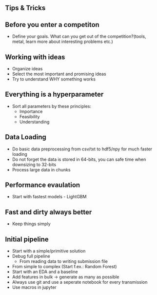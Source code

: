## Tips & Tricks

## Before you enter a competiton
* Define your goals. What can you get out of the competition?(tools, metal, learn more about interesting problems etc.)

## Working with ideas
* Organize ideas 
* Select the most important and promising ideas
* Try to understand WHY something works

## Everything is a hyperparameter
* Sort all parameters by these principles:
  * Importance
  * Feasibility
  * Understanding

## Data Loading
* Do basic data preprocessing from csv/txt to hdf5/npy for much faster loading
* Do not forget the data is stored in 64-bits, you can safe time when downsizing to 32-bits
* Process large data in chunks

## Performance evaulation
* Start with fastest models - LightGBM

## Fast and dirty always better
* Keep things simply

## Initial pipeline
* Start with a simple/primitive solution
* Debug full pipeline
  * From reading data to writing submission file
* From simple to complex (Start f.ex.: Random Forest)
* Start with an EDA and a baseline
* Add features in bulk -> generate as many as possible
* Always use git and use a seperate notebook for every transmission
* Use macros in jupyter